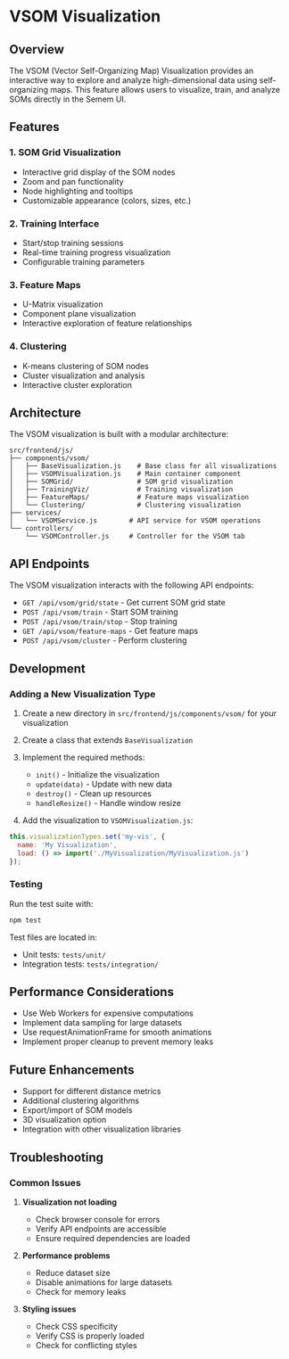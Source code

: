 # VSOM Visualization

## Overview
The VSOM (Vector Self-Organizing Map) Visualization provides an interactive way to explore and analyze high-dimensional data using self-organizing maps. This feature allows users to visualize, train, and analyze SOMs directly in the Semem UI.

## Features

### 1. SOM Grid Visualization
- Interactive grid display of the SOM nodes
- Zoom and pan functionality
- Node highlighting and tooltips
- Customizable appearance (colors, sizes, etc.)

### 2. Training Interface
- Start/stop training sessions
- Real-time training progress visualization
- Configurable training parameters

### 3. Feature Maps
- U-Matrix visualization
- Component plane visualization
- Interactive exploration of feature relationships

### 4. Clustering
- K-means clustering of SOM nodes
- Cluster visualization and analysis
- Interactive cluster exploration

## Architecture

The VSOM visualization is built with a modular architecture:

```
src/frontend/js/
├── components/vsom/
│   ├── BaseVisualization.js    # Base class for all visualizations
│   ├── VSOMVisualization.js    # Main container component
│   ├── SOMGrid/                # SOM grid visualization
│   ├── TrainingViz/            # Training visualization
│   ├── FeatureMaps/            # Feature maps visualization
│   └── Clustering/             # Clustering visualization
├── services/
│   └── VSOMService.js        # API service for VSOM operations
└── controllers/
    └── VSOMController.js     # Controller for the VSOM tab
```

## API Endpoints

The VSOM visualization interacts with the following API endpoints:

- `GET /api/vsom/grid/state` - Get current SOM grid state
- `POST /api/vsom/train` - Start SOM training
- `POST /api/vsom/train/stop` - Stop training
- `GET /api/vsom/feature-maps` - Get feature maps
- `POST /api/vsom/cluster` - Perform clustering

## Development

### Adding a New Visualization Type

1. Create a new directory in `src/frontend/js/components/vsom/` for your visualization
2. Create a class that extends `BaseVisualization`
3. Implement the required methods:
   - `init()` - Initialize the visualization
   - `update(data)` - Update with new data
   - `destroy()` - Clean up resources
   - `handleResize()` - Handle window resize

4. Add the visualization to `VSOMVisualization.js`:

```javascript
this.visualizationTypes.set('my-vis', {
  name: 'My Visualization',
  load: () => import('./MyVisualization/MyVisualization.js')
});
```

### Testing

Run the test suite with:

```bash
npm test
```

Test files are located in:
- Unit tests: `tests/unit/`
- Integration tests: `tests/integration/`

## Performance Considerations

- Use Web Workers for expensive computations
- Implement data sampling for large datasets
- Use requestAnimationFrame for smooth animations
- Implement proper cleanup to prevent memory leaks

## Future Enhancements

- Support for different distance metrics
- Additional clustering algorithms
- Export/import of SOM models
- 3D visualization option
- Integration with other visualization libraries

## Troubleshooting

### Common Issues

1. **Visualization not loading**
   - Check browser console for errors
   - Verify API endpoints are accessible
   - Ensure required dependencies are loaded

2. **Performance problems**
   - Reduce dataset size
   - Disable animations for large datasets
   - Check for memory leaks

3. **Styling issues**
   - Check CSS specificity
   - Verify CSS is properly loaded
   - Check for conflicting styles
